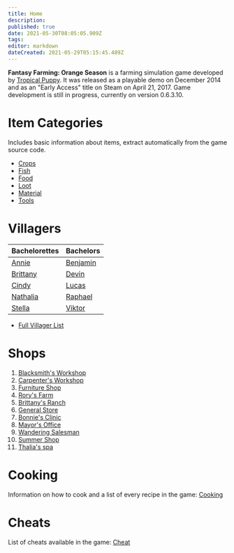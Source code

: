 ```yaml
---
title: Home
description: 
published: true
date: 2021-05-30T08:05:05.909Z
tags: 
editor: markdown
dateCreated: 2021-05-29T05:15:45.489Z
---
```


**Fantasy Farming: Orange Season** is a farming simulation game developed by [Tropical Puppy](https://tropicalpuppy.com). It was released as a playable demo on December 2014 and as an "Early Access" title on Steam on April 21, 2017. Game development is still in progress, currently on version 0.6.3.10.


# Item Categories
Includes basic information about items, extract automatically from the game source code.

- [Crops](/items-crops)
- [Fish](/items-fish)
- [Food](/items-food)
- [Loot](/items-loot)
- [Material](/items-material)
- [Tools](/items-tools)

# Villagers

| Bachelorettes | Bachelors |
|--|--|
| [Annie](/villagers/Annie) | [Benjamin](/villagers/Benjamin) |
| [Brittany](/villagers/Brittany) | [Devin](/villagers/Devin) |
| [Cindy](/villagers/Cindy) | [Lucas](/villagers/Lucas) |
| [Nathalia](/villagers/Nathalia) | [Raphael](/villagers/Raphael) |
| [Stella](/villagers/Stella) | [Viktor](/villagers/Viktor) |

* [Full Villager List](/villagers)


# Shops

1. [Blacksmith's Workshop](/shops/blacksmith)
2. [Carpenter's Workshop](/shops/carpenter)
3. [Furniture Shop](/shops/furniture)
4. [Rory's Farm](/shops/rory)
5. [Brittany's Ranch](/shops/brittany)
6. [General Store](/shops/general-store)
7. [Bonnie's Clinic](/shops/clinic)
8. [Mayor's Office](/shops/mayors-office)
9. [Wandering Salesman](/shops/salesman)
10. [Summer Shop](/shops/summer-shop)
11. [Thalia's spa](/shops/spa)

# Cooking

Information on how to cook and a list of every recipe in the game: [Cooking](/cooking)

# Cheats

List of cheats available in the game: [Cheat](/cheats)